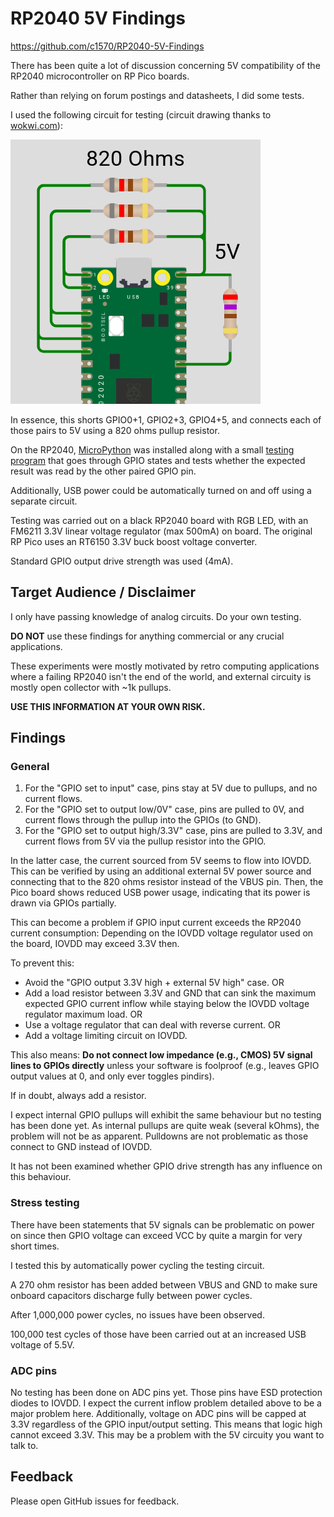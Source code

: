 # RP2040 5V Findings
https://github.com/c1570/RP2040-5V-Findings

There has been quite a lot of discussion concerning 5V compatibility of the RP2040 microcontroller on RP Pico boards.

Rather than relying on forum postings and datasheets, I did some tests.

I used the following circuit for testing (circuit drawing thanks to [wokwi.com](https://wokwi.com/)):

![RP2040 5V testing circuit](/circuit.png)

In essence, this shorts GPIO0+1, GPIO2+3, GPIO4+5, and connects each of those pairs to 5V using a 820 ohms pullup resistor.

On the RP2040, [MicroPython](https://micropython.org) was installed along with a small [testing program](/testscript.py) that goes through GPIO states and tests whether the expected result was read by the other paired GPIO pin.

Additionally, USB power could be automatically turned on and off using a separate circuit.

Testing was carried out on a black RP2040 board with RGB LED, with an FM6211 3.3V linear voltage regulator (max 500mA) on board.
The original RP Pico uses an RT6150 3.3V buck boost voltage converter.

Standard GPIO output drive strength was used (4mA).

## Target Audience / Disclaimer

I only have passing knowledge of analog circuits.
Do your own testing.

**DO NOT** use these findings for anything commercial or any crucial applications.

These experiments were mostly motivated by retro computing applications where a failing RP2040 isn't the end of the world, and external circuity is mostly open collector with ~1k pullups.

**USE THIS INFORMATION AT YOUR OWN RISK.**

## Findings

### General

1. For the "GPIO set to input" case, pins stay at 5V due to pullups, and no current flows.
2. For the "GPIO set to output low/0V" case, pins are pulled to 0V, and current flows through the pullup into the GPIOs (to GND).
3. For the "GPIO set to output high/3.3V" case, pins are pulled to 3.3V, and current flows from 5V via the pullup resistor into the GPIO.

In the latter case, the current sourced from 5V seems to flow into IOVDD.
This can be verified by using an additional external 5V power source and connecting that to the 820 ohms resistor instead of the VBUS pin.
Then, the Pico board shows reduced USB power usage, indicating that its power is drawn via GPIOs partially.

This can become a problem if GPIO input current exceeds the RP2040 current consumption:
Depending on the IOVDD voltage regulator used on the board, IOVDD may exceed 3.3V then.

To prevent this:
* Avoid the "GPIO output 3.3V high + external 5V high" case. OR
* Add a load resistor between 3.3V and GND that can sink the maximum expected GPIO current inflow while staying below the IOVDD voltage regulator maximum load. OR
* Use a voltage regulator that can deal with reverse current. OR
* Add a voltage limiting circuit on IOVDD.

This also means:
**Do not connect low impedance (e.g., CMOS) 5V signal lines to GPIOs directly**
unless your software is foolproof (e.g., leaves GPIO output values at 0, and only ever toggles pindirs).

If in doubt, always add a resistor.

I expect internal GPIO pullups will exhibit the same behaviour but no testing has been done yet.
As internal pullups are quite weak (several kOhms), the problem will not be as apparent.
Pulldowns are not problematic as those connect to GND instead of IOVDD.

It has not been examined whether GPIO drive strength has any influence on this behaviour.

### Stress testing

There have been statements that 5V signals can be problematic on power on since then GPIO voltage can exceed VCC by quite a margin for very short times.

I tested this by automatically power cycling the testing circuit.

A 270 ohm resistor has been added between VBUS and GND to make sure onboard capacitors discharge fully between power cycles.

After 1,000,000 power cycles, no issues have been observed.

100,000 test cycles of those have been carried out at an increased USB voltage of 5.5V.

### ADC pins

No testing has been done on ADC pins yet.
Those pins have ESD protection diodes to IOVDD.
I expect the current inflow problem detailed above to be a major problem here.
Additionally, voltage on ADC pins will be capped at 3.3V regardless of the GPIO input/output setting.
This means that logic high cannot exceed 3.3V.
This may be a problem with the 5V circuity you want to talk to.

## Feedback

Please open GitHub issues for feedback.
